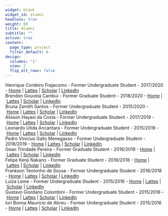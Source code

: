 ```yaml
---
widget: blank
widget_id: alumni
headless: true
weight: 60
title: Alumni
subtitle: ""
active: true
content:
  page_type: project
  filter_default: 0
design:
  columns: "1"
  view: 2
  flip_alt_rows: false
---
```

Henrique Cordeiro Frajacomo - Former Undergraduate Student - 2017/2020 - [Home](http://www.biomal.ufscar.br/members.html#) | [Lattes](http://lattes.cnpq.br/6231011286979492) | [Scholar](http://www.biomal.ufscar.br/members.html#) | [LinkedIn](https://www.linkedin.com/in/henrique-frajacomo-353786120/)\
Brendon Gouveia Cambui - Former Graduate Student - 2018/2020 - [Home](http://www.biomal.ufscar.br/members.html#) | [Lattes](http://lattes.cnpq.br/0863602515011239) | [Scholar](http://www.biomal.ufscar.br/members.html#) | [LinkedIn](https://www.linkedin.com/in/brendoncambui/)\
Bruna Zamith Santos - Former Undergraduate Student - 2015/2020 - [Home](http://www.biomal.ufscar.br/members.html#) | [Lattes](http://lattes.cnpq.br/3805045333740740) | [Scholar](https://scholar.google.com/citations?user=R5K0J-sAAAAJ&hl) | [LinkedIn](https://www.linkedin.com/in/bruna-zamith/)\
Alisson Hayasi da Costa - Former Undergraduate Student - 2017/2019 - [Home](http://www.biomal.ufscar.br/members.html#) | [Lattes](http://www.biomal.ufscar.br/members.html) | [Scholar](https://scholar.google.com/citations?user=zleDcvwAAAAJ&hl=pt-PT) | [LinkedIn](https://www.linkedin.com/in/ahayasic/)\
Leonardo Utida Ancantara - Former Undergraduate Student - 2015/2019 - [Home](http://www.biomal.ufscar.br/members.html#) | [Lattes](http://lattes.cnpq.br/7631837051398731) | [Scholar](http://www.biomal.ufscar.br/members.html#) | [LinkedIn](https://www.linkedin.com/in/leoutida/)\
Pedro Vinicius Gallo Menegasso - Former Undergraduate Student - 2018/2019 - [Home](http://www.biomal.ufscar.br/members.html#) | [Lattes](http://lattes.cnpq.br/2022575333877071) | [Scholar](http://www.biomal.ufscar.br/members.html#) | [LinkedIn](https://www.linkedin.com/in/pedro-vin%C3%ADcius-gallo-menegasso-30763aa6/)\
Gean Trindade Pereira - Former Graduate Student - 2016/2018 - [Home](http://www.biomal.ufscar.br/members.html#) | [Lattes](http://lattes.cnpq.br/3765060702388111) | [Scholar](https://scholar.google.com.br/citations?user=lVhupSUAAAAJ&hl=pt-BR&oi=sra) | [LinkedIn](https://www.linkedin.com/in/gean-trindade/)\
Felipe Kenji Nakano - Former Graduate Student - 2016/2018 - [Home](http://www.biomal.ufscar.br/members.html#) | [Lattes](http://lattes.cnpq.br/6192556929748278) | [Scholar](https://scholar.google.com.br/citations?user=vm_726EAAAAJ&hl) | [LinkedIn](https://www.linkedin.com/in/felipe-kenji-nakano-411736106/)\
Frankson Teotonho de Sousa - Former Undergraduate Student - 2016/2018 - [Home](http://www.biomal.ufscar.br/members.html#) | [Lattes](http://lattes.cnpq.br/3487557062784271) | [Scholar](http://www.biomal.ufscar.br/members.html#) | [LinkedIn](https://www.linkedin.com/in/franksonteotonho/)\
Luiza Leme - Former Undergraduate Student - 2015/2016 - [Home](http://www.biomal.ufscar.br/members.html#) | [Lattes](http://lattes.cnpq.br/7614980750141627) | [Scholar](http://www.biomal.ufscar.br/members.html#) | [LinkedIn](https://www.linkedin.com/in/luiza-leme-9483336a/)\
Gustavo Giordano Colombini - Former Undergraduate Student - 2015/2016 - [Home](http://www.biomal.ufscar.br/members.html#) | [Lattes](http://lattes.cnpq.br/7557694196190502) | [Scholar](http://www.biomal.ufscar.br/members.html#) | [LinkedIn](https://www.linkedin.com/in/gustavo-colombini-76b77a176/)\
Iuri Bonna Maurício de Abreu - Former Undergraduate Student - 2015/2016 - [Home](http://www.biomal.ufscar.br/members.html#) | [Lattes](http://lattes.cnpq.br/1633300917386082) | [Scholar](http://www.biomal.ufscar.br/members.html#) | [LinkedIn](https://www.linkedin.com/in/iuri-bonna/)